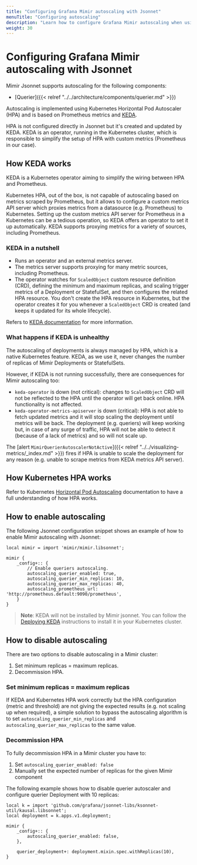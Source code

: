 ```yaml
---
title: "Configuring Grafana Mimir autoscaling with Jsonnet"
menuTitle: "Configuring autoscaling"
description: "Learn how to configure Grafana Mimir autoscaling when using Jsonnet."
weight: 30
---
```


# Configuring Grafana Mimir autoscaling with Jsonnet

Mimir Jsonnet supports autoscaling for the following components:

- [Querier]({{< relref "../../architecture/components/querier.md" >}})

Autoscaling is implemented using Kubernetes Horizontal Pod Autoscaler (HPA) and is based on Prometheus metrics and [KEDA](https://keda.sh).

HPA is not configured directly in Jsonnet but it's created and updated by KEDA.
KEDA is an operator, running in the Kubernetes cluster, which is responsible to simplify the setup of HPA with custom metrics (Prometheus in our case).

## How KEDA works

KEDA is a Kubernetes operator aiming to simplify the wiring between HPA and Prometheus.

Kubernetes HPA, out of the box, is not capable of autoscaling based on metrics scraped by Prometheus, but it allows to configure a custom metrics API server which proxies metrics from a datasource (e.g. Prometheus) to Kubernetes.
Setting up the custom metrics API server for Prometheus in a Kubernetes can be a tedious operation, so KEDA offers an operator to set it up automatically.
KEDA supports proxying metrics for a variety of sources, including Prometheus.

### KEDA in a nutshell

- Runs an operator and an external metrics server.
- The metrics server supports proxying for many metric sources, including Prometheus.
- The operator watches for `ScaledObject` custom resource definition (CRD), defining the minimum and maximum replicas, and scaling trigger metrics of a Deployment or StatefulSet, and then configures the related HPA resource. You don't create the HPA resource in Kubernetes, but the operator creates it for you whenever a `ScaledObject` CRD is created (and keeps it updated for its whole lifecycle).

Refers to [KEDA documentation](https://keda.sh) for more information.

### What happens if KEDA is unhealthy

The autoscaling of deployments is always managed by HPA, which is a native Kubernetes feature.
KEDA, as we use it, never changes the number of replicas of Mimir Deployments or StatefulSets.

However, if KEDA is not running successfully, there are consequences for Mimir autoscaling too:

- `keda-operator` is down (not critical): changes to `ScaledObject` CRD will not be reflected to the HPA until the operator will get back online. HPA functionality is not affected.
- `keda-operator-metrics-apiserver` is down (critical): HPA is not able to fetch updated metrics and it will stop scaling the deployment until metrics will be back. The deployment (e.g. queriers) will keep working but, in case of any surge of traffic, HPA will not be able to detect it (because of a lack of metrics) and so will not scale up.

The [alert `MimirQuerierAutoscalerNotActive`]({{< relref "../../visualizing-metrics/_index.md" >}}) fires if HPA is unable to scale the deployment for any reason (e.g. unable to scrape metrics from KEDA metrics API server).

## How Kubernetes HPA works

Refer to Kubernetes [Horizontal Pod Autoscaling](https://kubernetes.io/docs/tasks/run-application/horizontal-pod-autoscale/) documentation to have a full understanding of how HPA works.

## How to enable autoscaling

The following Jsonnet configuration snippet shows an example of how to enable Mimir autoscaling with Jsonnet:

```jsonnet
local mimir = import 'mimir/mimir.libsonnet';

mimir {
    _config+:: {
        // Enable queriers autoscaling.
        autoscaling_querier_enabled: true,
        autoscaling_querier_min_replicas: 10,
        autoscaling_querier_max_replicas: 40,
        autoscaling_prometheus_url: 'http://prometheus.default:9090/prometheus',
    }
}
```

> **Note**: KEDA will not be installed by Mimir jsonnet. You can follow the [Deploying KEDA](https://keda.sh/docs/latest/deploy/) instructions to install it in your Kubernetes cluster.

## How to disable autoscaling

There are two options to disable autoscaling in a Mimir cluster:

1. Set minimum replicas = maximum replicas.
2. Decommission HPA.

### Set minimum replicas = maximum replicas

If KEDA and Kubernetes HPA work correctly but the HPA configuration (metric and threshold) are not giving the expected results (e.g. not scaling up when required), a simple solution to bypass the autoscaling algorithm is to set `autoscaling_querier_min_replicas` and `autoscaling_querier_max_replicas` to the same value.

### Decommission HPA

To fully decommission HPA in a Mimir cluster you have to:

1. Set `autoscaling_querier_enabled: false`
2. Manually set the expected number of replicas for the given Mimir component

The following example shows how to disable querier autoscaler and configure querier Deployment with 10 replicas:

```jsonnet
local k = import 'github.com/grafana/jsonnet-libs/ksonnet-util/kausal.libsonnet';
local deployment = k.apps.v1.deployment;

mimir {
    _config+:: {
        autoscaling_querier_enabled: false,
    },

    querier_deployment+: deployment.mixin.spec.withReplicas(10),
}
```
